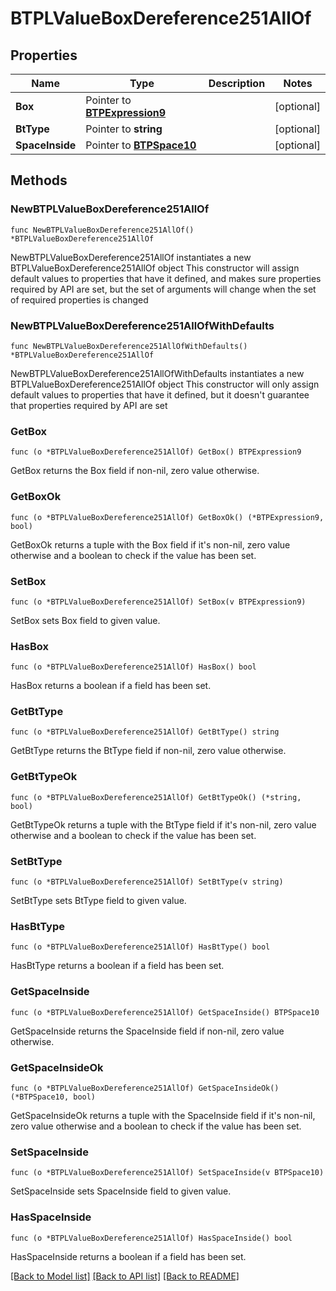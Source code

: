 # BTPLValueBoxDereference251AllOf

## Properties

Name | Type | Description | Notes
------------ | ------------- | ------------- | -------------
**Box** | Pointer to [**BTPExpression9**](BTPExpression-9.md) |  | [optional] 
**BtType** | Pointer to **string** |  | [optional] 
**SpaceInside** | Pointer to [**BTPSpace10**](BTPSpace-10.md) |  | [optional] 

## Methods

### NewBTPLValueBoxDereference251AllOf

`func NewBTPLValueBoxDereference251AllOf() *BTPLValueBoxDereference251AllOf`

NewBTPLValueBoxDereference251AllOf instantiates a new BTPLValueBoxDereference251AllOf object
This constructor will assign default values to properties that have it defined,
and makes sure properties required by API are set, but the set of arguments
will change when the set of required properties is changed

### NewBTPLValueBoxDereference251AllOfWithDefaults

`func NewBTPLValueBoxDereference251AllOfWithDefaults() *BTPLValueBoxDereference251AllOf`

NewBTPLValueBoxDereference251AllOfWithDefaults instantiates a new BTPLValueBoxDereference251AllOf object
This constructor will only assign default values to properties that have it defined,
but it doesn't guarantee that properties required by API are set

### GetBox

`func (o *BTPLValueBoxDereference251AllOf) GetBox() BTPExpression9`

GetBox returns the Box field if non-nil, zero value otherwise.

### GetBoxOk

`func (o *BTPLValueBoxDereference251AllOf) GetBoxOk() (*BTPExpression9, bool)`

GetBoxOk returns a tuple with the Box field if it's non-nil, zero value otherwise
and a boolean to check if the value has been set.

### SetBox

`func (o *BTPLValueBoxDereference251AllOf) SetBox(v BTPExpression9)`

SetBox sets Box field to given value.

### HasBox

`func (o *BTPLValueBoxDereference251AllOf) HasBox() bool`

HasBox returns a boolean if a field has been set.

### GetBtType

`func (o *BTPLValueBoxDereference251AllOf) GetBtType() string`

GetBtType returns the BtType field if non-nil, zero value otherwise.

### GetBtTypeOk

`func (o *BTPLValueBoxDereference251AllOf) GetBtTypeOk() (*string, bool)`

GetBtTypeOk returns a tuple with the BtType field if it's non-nil, zero value otherwise
and a boolean to check if the value has been set.

### SetBtType

`func (o *BTPLValueBoxDereference251AllOf) SetBtType(v string)`

SetBtType sets BtType field to given value.

### HasBtType

`func (o *BTPLValueBoxDereference251AllOf) HasBtType() bool`

HasBtType returns a boolean if a field has been set.

### GetSpaceInside

`func (o *BTPLValueBoxDereference251AllOf) GetSpaceInside() BTPSpace10`

GetSpaceInside returns the SpaceInside field if non-nil, zero value otherwise.

### GetSpaceInsideOk

`func (o *BTPLValueBoxDereference251AllOf) GetSpaceInsideOk() (*BTPSpace10, bool)`

GetSpaceInsideOk returns a tuple with the SpaceInside field if it's non-nil, zero value otherwise
and a boolean to check if the value has been set.

### SetSpaceInside

`func (o *BTPLValueBoxDereference251AllOf) SetSpaceInside(v BTPSpace10)`

SetSpaceInside sets SpaceInside field to given value.

### HasSpaceInside

`func (o *BTPLValueBoxDereference251AllOf) HasSpaceInside() bool`

HasSpaceInside returns a boolean if a field has been set.


[[Back to Model list]](../README.md#documentation-for-models) [[Back to API list]](../README.md#documentation-for-api-endpoints) [[Back to README]](../README.md)


